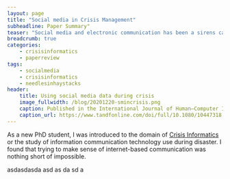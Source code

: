```yaml
---
layout: page
title: "Social media in Crisis Management"
subheadline: Paper Summary"
teaser: "Social media and electronic communication has been a sirens call for computer and information scientists since 9-11."
breadcrumb: true
categories:
    - crisisinformatics
    - paperreview
tags:
    - socialmedia 
    - crisisinformatics
    - needlesinhaystacks
header:
    title: Using social media data during crisis
    image_fullwidth: /blog/20201220-smincrisis.png
    caption: Published in the International Journal of Human–Computer Interaction Volume 34, 2018 - Issue 4: Social Media in Crisis Management
    caption_url: https://www.tandfonline.com/doi/full/10.1080/10447318.2018.1427832
---
```

<!--more-->

As a new PhD student, I was introduced to the domain of <a href="https://tinyurl.com/crisisinformatics" target=_blank>Crisis Informatics</a> or the study of information communication technology use during disaster. I found that trying to make sense of internet-based communication was nothing short of impossible.

asdasdasda
asd
as
da
sd
a
